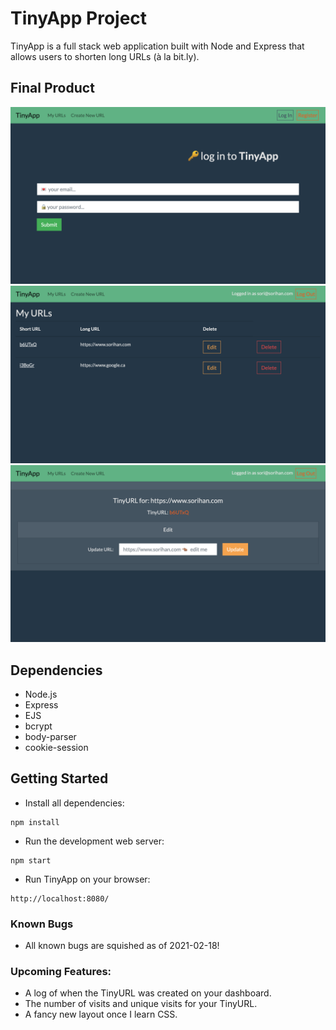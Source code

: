 # TinyApp Project

TinyApp is a full stack web application built with Node and Express that allows users to shorten long URLs (à la bit.ly).

## Final Product

!["Login page"](https://github.com/hansori01/tinyapp/blob/master/docs/TinyUrl01.png?raw=true)
!["My URLS page showing your unique TinyURLs"](https://github.com/hansori01/tinyapp/blob/master/docs/TinyUrl02.png?raw=true)
!["You can even edit your stored links!"](https://github.com/hansori01/tinyapp/blob/master/docs/TinyUrl03.png?raw=true)

## Dependencies

- Node.js
- Express
- EJS
- bcrypt
- body-parser
- cookie-session

## Getting Started

- Install all dependencies:
```
npm install
```

- Run the development web server:
```
npm start
```

- Run TinyApp on your browser:
```
http://localhost:8080/
```


### Known Bugs

- All known bugs are squished as of 2021-02-18!

### Upcoming Features:

* A log of when the TinyURL was created on your dashboard.
* The number of visits and unique visits for your TinyURL.
* A fancy new layout once I learn CSS.

 
